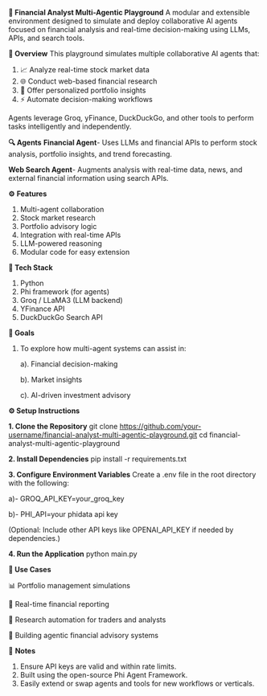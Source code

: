 **💼 Financial Analyst Multi-Agentic Playground**
A modular and extensible environment designed to simulate and deploy collaborative AI agents focused on financial analysis and real-time decision-making using LLMs, APIs, and search tools.

**🧠 Overview**
This playground simulates multiple collaborative AI agents that:

1. 📈 Analyze real-time stock market data
2. 🌐 Conduct web-based financial research
3. 💼 Offer personalized portfolio insights
4. ⚡ Automate decision-making workflows

Agents leverage Groq, yFinance, DuckDuckGo, and other tools to perform tasks intelligently and independently.

**🔍 Agents**
**Financial Agent**- Uses LLMs and financial APIs to perform stock analysis, portfolio insights, and trend forecasting.

**Web Search Agent**- Augments analysis with real-time data, news, and external financial information using search APIs.

**⚙️** **Features**
1. Multi-agent collaboration
2. Stock market research
3. Portfolio advisory logic
4. Integration with real-time APIs
5. LLM-powered reasoning
6. Modular code for easy extension

**🧩 Tech Stack**
1. Python
2. Phi framework (for agents)
3. Groq / LLaMA3 (LLM backend)
4. YFinance API
5. DuckDuckGo Search API

**📌 Goals**
1. To explore how multi-agent systems can assist in:
   
     a). Financial decision-making
   
     b). Market insights
   
     c). AI-driven investment advisory

**⚙️ Setup Instructions**

**1. Clone the Repository**
git clone https://github.com/your-username/financial-analyst-multi-agentic-playground.git
cd financial-analyst-multi-agentic-playground

**2. Install Dependencies**
pip install -r requirements.txt

**3. Configure Environment Variables**
Create a .env file in the root directory with the following:

a)- GROQ_API_KEY=your_groq_key

b)- PHI_API=your phidata api key

(Optional: Include other API keys like OPENAI_API_KEY if needed by dependencies.)

**4. Run the Application**
python main.py

**🚀 Use Cases**

📊 Portfolio management simulations

📰 Real-time financial reporting

🤖 Research automation for traders and analysts

🧠 Building agentic financial advisory systems

📌 **Notes**
1. Ensure API keys are valid and within rate limits.
2. Built using the open-source Phi Agent Framework.
3. Easily extend or swap agents and tools for new workflows or verticals.

